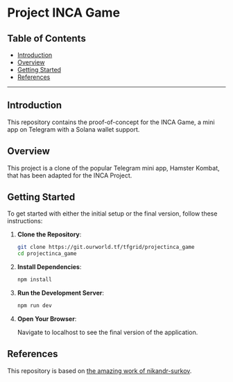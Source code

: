 <h1> Project INCA Game </h1>

<h2>Table of Contents</h2>

- [Introduction](#introduction)
- [Overview](#overview)
- [Getting Started](#getting-started)
- [References](#references)

---

## Introduction

This repository contains the proof-of-concept for the INCA Game, a mini app on Telegram with a Solana wallet support.

## Overview

This project is a clone of the popular Telegram mini app, Hamster Kombat, that has been adapted for the INCA Project. 

## Getting Started

To get started with either the initial setup or the final version, follow these instructions:

1. **Clone the Repository**:

    ```bash
    git clone https://git.ourworld.tf/tfgrid/projectinca_game
    cd projectinca_game
    ```

2. **Install Dependencies**:

    ```bash
    npm install
    ```

3. **Run the Development Server**:

    ```bash
    npm run dev
    ```

4. **Open Your Browser**:

    Navigate to localhost to see the final version of the application.

## References

This repository is based on [the amazing work of nikandr-surkov](https://github.com/nikandr-surkov/Hamster-Kombat-Telegram-Mini-App-Clone).
